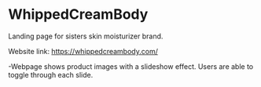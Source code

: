 # WhippedCreamBody
Landing page for sisters skin moisturizer brand.

Website link: https://whippedcreambody.com/

-Webpage shows product images with a slideshow effect. Users are able to toggle through each slide.
